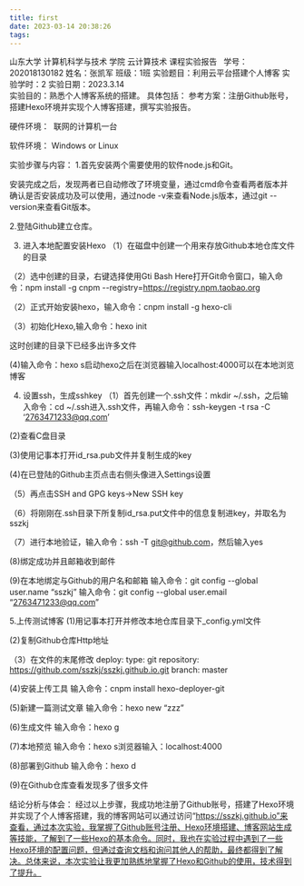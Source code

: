 ```yaml
---
title: first
date: 2023-03-14 20:38:26
tags:
---
```

 山东大学   计算机科学与技术   学院
    云计算技术   课程实验报告
 
学号：202018130182	姓名：张凯军 	班级：1班 
 实验题目：利用云平台搭建个人博客
实验学时：2	实验日期：2023.3.14    
实验目的：熟悉个人博客系统的搭建。
 具体包括：
参考方案：注册Github账号，搭建Hexo环境并实现个人博客搭建，撰写实验报告。


 硬件环境： 
联网的计算机一台


 软件环境：
Windows or Linux

 
 实验步骤与内容：
1.首先安装两个需要使用的软件node.js和Git。


安装完成之后，发现两者已自动修改了环境变量，通过cmd命令查看两者版本并确认是否安装成功及可以使用，通过node -v来查看Node.js版本，通过git --version来查看Git版本。

2.登陆Github建立仓库。


3. 进入本地配置安装Hexo
（1）在磁盘中创建一个用来存放Github本地仓库文件的目录

（2）选中创建的目录，右键选择使用Gti Bash Here打开Git命令窗口，输入命令：npm install -g cnpm --registry=https://registry.npm.taobao.org

（2）正式开始安装hexo，输入命令：cnpm install -g hexo-cli

（3）初始化Hexo,输入命令：hexo init

这时创建的目录下已经多出许多文件

(4)输入命令：hexo s启动hexo之后在浏览器输入localhost:4000可以在本地浏览博客


4. 设置ssh，生成sshkey
（1）首先创建一个.ssh文件：mkdir ~/.ssh，之后输入命令：cd ~/.ssh进入.ssh文件，再输入命令：ssh-keygen -t rsa -C ‘2763471233@qq.com’

(2)查看C盘目录

(3)使用记事本打开id_rsa.pub文件并复制生成的key

(4)在已登陆的Github主页点击右侧头像进入Settings设置

（5）再点击SSH and GPG keys->New SSH key

（6）将刚刚在.ssh目录下所复制id_rsa.put文件中的信息复制进key，并取名为sszkj

（7）进行本地验证，输入命令：ssh -T git@github.com，然后输入yes

(8)绑定成功并且邮箱收到邮件

(9)在本地绑定与Github的用户名和邮箱
输入命令：git config --global user.name “sszkj”
输入命令：git config --global user.email “2763471233@qq.com”

5.上传测试博客
(1)用记事本打开并修改本地仓库目录下_config.yml文件

(2)复制Github仓库Http地址

（3）在文件的末尾修改
deploy:
type: git
repository: https://github.com/sszkj/sszkj.github.io.git
branch: master

(4)安装上传工具
输入命令：cnpm install hexo-deployer-git

(5)新建一篇测试文章
输入命令：hexo new “zzz”

(6)生成文件
输入命令：hexo g

(7)本地预览
输入命令：hexo s浏览器输入：localhost:4000


(8)部署到Github
输入命令：hexo d

(9)在Github仓库查看发现多了很多文件


结论分析与体会：
经过以上步骤，我成功地注册了Github账号，搭建了Hexo环境并实现了个人博客搭建，我的博客网站可以通过访问“https://sszkj.github.io”来查看，通过本次实验，我掌握了Github账号注册、Hexo环境搭建、博客网站生成等技能，了解到了一些Hexo的基本命令。同时，我也在实验过程中遇到了一些Hexo环境的配置问题，但通过查询文档和询问其他人的帮助，最终都得到了解决。总体来说，本次实验让我更加熟练地掌握了Hexo和Github的使用，技术得到了提升。






